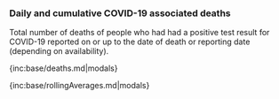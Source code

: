 ### Daily and cumulative COVID-19 associated deaths

Total number of deaths of people who had had a positive test result for COVID-19 reported on or up to the date of death or reporting date (depending on availability).

{inc:base/deaths.md|modals}

{inc:base/rollingAverages.md|modals}